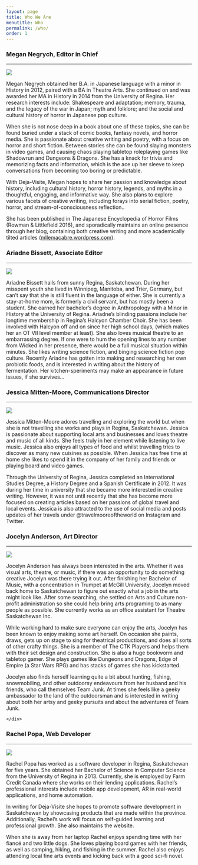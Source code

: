 ```yaml
---
layout: page
title: Who We Are
menutitle: Who
permalink: /who/
order: 1
---
```


<div class="bio-container">
    <div class="bio-title-box"><a class="bio-title" ><h3 >Megan Negrych, Editor in Chief</h3></a></div>
    <hr class="bio-bar">
    <div class="bio-avatar left">
        <img src="http://gdurl.com/ggHO">
    </div>
    <div class="bio-content right selected">
        <p>Megan Negrych obtained her B.A. in Japanese language with a minor in History in 2012, paired with a BA in Theatre Arts. She continued on and was awarded her MA in History in 2014 from the University of Regina. Her research interests include: Shakespeare and adaptation; memory, trauma, and the legacy of the war in Japan; myth and folklore; and the social and cultural history of horror in Japanese pop culture.</p>
        <p>When she is not nose deep in a book about one of these topics, she can be found buried under a stack of comic books, fantasy novels, and horror media. She is passionate about creative writing and poetry, with a focus on horror and short fiction. Between stories she can be found slaying monsters in video games, and causing chaos playing tabletop roleplaying games like Shadowrun and Dungeons &amp; Dragons. She has a knack for trivia and memorizing facts and information, which is the ace up her sleeve to keep conversations from becoming too boring or predictable.</p>
        <p>With Deja-Visite, Megan hopes to share her passion and knowledge about history, including cultural history, horror history, legends, and myths in a thoughtful, engaging, and informative way. She also plans to explore various facets of creative writing, including forays into serial fiction, poetry, horror, and stream-of-consciousness reflection..</p>
        <p>She has been published in The Japanese Encyclopedia of Horror Films (Rowman &amp; Littlefield 2016), and sporadically maintains an online presence through her blog, containing both creative writing and more academically tilted articles (<a class="bio-link" href="https://mllemacabre.wordpress.com">mllemacabre.wordpress.com</a>).</p>
    </div>
</div>

<div class="bio-container">
    <div class="bio-title-box"><a  class="bio-title" ><h3 >Ariadne Bissett, Associate Editor</h3></a></div>
    <hr class="bio-bar">
    <div class="bio-avatar right">
        <img src="http://gdurl.com/7ptf">
    </div>
    <div class="bio-content left selected">
        <p>Ariadne Bissett hails from sunny Regina, Saskatchewan. During her misspent youth she lived in Winnipeg, Manitoba, and Trier, Germany, but can’t say that she is still fluent in the language of either. She is currently a stay-at-home mom, is formerly a civil servant, but has mostly been a student. She  earned her bachelor’s degree in Anthropology with a Minor in History at the University of Regina.  Ariadne’s blinding passions include her longtime membership in Regina’s Halcyon Chamber Choir. She has been involved with Halcyon off and on since her high school days, (which makes her an OT VII level member at least). She also loves musical theatre to an embarrassing degree. If one were to hum the opening lines to any number from Wicked in her presence, there would be a full musical situation within minutes.  She likes writing science fiction, and binging science fiction pop culture. Recently Ariadne has gotten into making and researching her own probiotic foods, and is interested in writing about the history of fermentation. Her kitchen-speriments may make an appearance in future issues, if she survives... </p>
    </div>
</div>

<div class="bio-container">
    <div class="bio-title-box"><a  class="bio-title" ><h3 >Jessica Mitten-Moore, Communications Director</h3></a></div>
    <hr class="bio-bar">
    <div class="bio-avatar left">
        <img src="http://gdurl.com/GoRr">
    </div>
    <div class="bio-content right selected">
        <p>Jessica Mitten-Moore adores travelling and exploring the world but when she is not travelling she works and plays in Regina, Saskatchewan. Jessica is passionate about supporting local arts and businesses and loves theatre and music of all kinds. She feels truly in her element while listening to live music. Jessica also enjoys all types of food and whilst travelling tries to discover as many new cuisines as possible. When Jessica has free time at home she likes to spend it in the company of her family and friends or playing board and video games.</p>
        <p>Through the University of Regina, Jessica completed an International Studies Degree, a History Degree and a Spanish Certificate in 2012. It was during her time in university that she became more interested in creative writing. However, it was not until recently that she has become more focused on creating articles based on her passions of global travel and local events. Jessica is also attracted to the use of social media and posts updates of her travels under @travelmooreoftheworld on Instagram and Twitter.</p>
    </div>
</div>

<div class="bio-container">
    <div class="bio-title-box"><a  class="bio-title" ><h3 >Jocelyn Anderson, Art Director</h3></a></div>
    <hr class="bio-bar">
    <div class="bio-avatar right selected">
        <img src="http://gdurl.com/VBmH">
    </div>
    <div class="bio-content left selected">
        <p>Jocelyn Anderson has always been interested in the arts. Whether it was visual arts, theatre, or music, if there was an opportunity to do something creative Jocelyn was there trying it out. After finishing her Bachelor of Music, with a concentration in Trumpet at McGill University, Jocelyn moved back home to Saskatchewan to figure out exactly what a job in the arts might look like. After some searching, she settled on Arts and Culture non-profit administration so she could help bring arts programing to as many people as possible. She currently works as an office assistant for Theatre Saskatchewan Inc.</p>
        <p>While working hard to make sure everyone can enjoy the arts, Jocelyn has been known to enjoy making some art herself. On occasion she paints, draws, gets up on stage to sing for theatrical productions, and does all sorts of other crafty things. She is a member of The CTK Players and helps them with their set design and construction. She is also a huge bookworm and tabletop gamer. She plays games like Dungeons and Dragons, Edge of Empire (a Star Wars RPG) and has stacks of games she has kickstarted.</p>
        <p>Jocelyn also finds herself learning quite a bit about hunting, fishing, snowmobiling, and other outdoorsy endeavours from her husband and his friends, who call themselves Team Junk. At times she feels like a geeky ambassador to the land of the outdoorsman and is interested in writing about both her artsy and geeky pursuits and about the adventures of Team Junk.</p>

    </div>
</div>

<div class="bio-container">
    <div class="bio-title-box"><a  class="bio-title" ><h3 >Rachel Popa, Web Developer</h3></a></div>
    <hr class="bio-bar">
    <div class="bio-avatar left">
        <img src="http://gdurl.com/mxQC">
    </div>
    <div class="bio-content right selected">
        <p>Rachel Popa has worked as a software developer in Regina, Saskatchewan for five years. She obtained her Bachelor of Science in Computer Science from the University of Regina in 2013. Currently, she is employed by Farm Credit Canada where she works on their lending applications. Rachel’s professional interests include mobile app development, AR in real-world applications, and home automation.</p>
        <p>In writing for Deja-Visite she hopes to promote software development in Saskatchewan by showcasing products that are made within the province. Additionally, Rachel’s work will focus on self-guided learning and professional growth. She also maintains the website.</p>
        <p>When she is away from her laptop Rachel enjoys spending time with her fiancé and two little dogs. She loves playing board games with her friends, as well as camping, hiking, and fishing in the summer. Rachel also enjoys attending local fine arts events and kicking back with a good sci-fi novel.</p>
    </div>
</div>